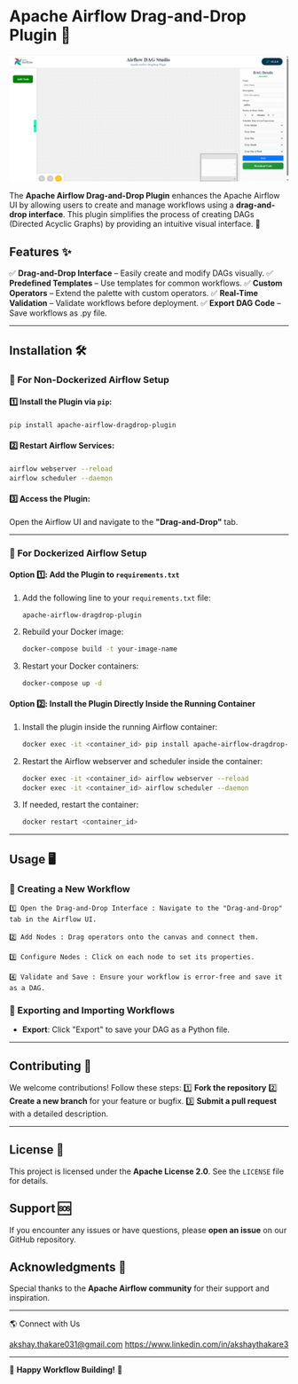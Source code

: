 # Apache Airflow Drag-and-Drop Plugin 🚀

![alt text](image.png)

&#x20;&#x20;

The **Apache Airflow Drag-and-Drop Plugin** enhances the Apache Airflow UI by allowing users to create and manage workflows using a **drag-and-drop interface**. This plugin simplifies the process of creating DAGs (Directed Acyclic Graphs) by providing an intuitive visual interface. 🎉

## Features ✨

✅ **Drag-and-Drop Interface** – Easily create and modify DAGs visually. 
✅ **Predefined Templates** – Use templates for common workflows. 
✅ **Custom Operators** – Extend the palette with custom operators. 
✅ **Real-Time Validation** – Validate workflows before deployment. 
✅ **Export DAG Code** – Save workflows as .py file.

---

## Installation 🛠️

### 🔹 For Non-Dockerized Airflow Setup

#### 1️⃣ Install the Plugin via `pip`:

```bash
pip install apache-airflow-dragdrop-plugin
```

#### 2️⃣ Restart Airflow Services:

```bash
airflow webserver --reload
airflow scheduler --daemon
```

#### 3️⃣ Access the Plugin:

Open the Airflow UI and navigate to the **"Drag-and-Drop"** tab.

---

### 🐳 For Dockerized Airflow Setup

#### Option 1️⃣: Add the Plugin to `requirements.txt`

1. Add the following line to your `requirements.txt` file:
   ```
   apache-airflow-dragdrop-plugin
   ```
2. Rebuild your Docker image:
   ```bash
   docker-compose build -t your-image-name
   ```
3. Restart your Docker containers:
   ```bash
   docker-compose up -d
   ```

#### Option 2️⃣: Install the Plugin Directly Inside the Running Container

1. Install the plugin inside the running Airflow container:
   ```bash
   docker exec -it <container_id> pip install apache-airflow-dragdrop-plugin
   ```
2. Restart the Airflow webserver and scheduler inside the container:
   ```bash
   docker exec -it <container_id> airflow webserver --reload
   docker exec -it <container_id> airflow scheduler --daemon
   ```
3. If needed, restart the container:
   ```bash
   docker restart <container_id>
   ```

---

## Usage 🖥️

### 🚀 Creating a New Workflow
```
1️⃣ Open the Drag-and-Drop Interface : Navigate to the "Drag-and-Drop" tab in the Airflow UI. 

2️⃣ Add Nodes : Drag operators onto the canvas and connect them. 

3️⃣ Configure Nodes : Click on each node to set its properties. 

4️⃣ Validate and Save : Ensure your workflow is error-free and save it as a DAG.
```

### 🔄 Exporting and Importing Workflows

- **Export**: Click "Export" to save your DAG as a Python file.
---

## Contributing 🤝

We welcome contributions! Follow these steps: 
1️⃣ **Fork the repository** 
2️⃣ **Create a new branch** for your feature or bugfix. 
3️⃣ **Submit a pull request** with a detailed description.

---

## License 📜

This project is licensed under the **Apache License 2.0**. See the `LICENSE` file for details.

## Support 🆘

If you encounter any issues or have questions, please **open an issue** on our GitHub repository.

## Acknowledgments 🙏

Special thanks to the **Apache Airflow community** for their support and inspiration.

---

🌎 Connect with Us

akshay.thakare031@gmail.com 
https://www.linkedin.com/in/akshaythakare3

---

🚀 **Happy Workflow Building!** 🚀
